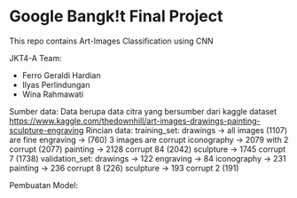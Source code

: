 # Google Bangk!t Final Project
This repo contains Art-Images Classification using CNN

JKT4-A Team:
- Ferro Geraldi Hardian
- Ilyas Perlindungan
- Wina Rahmawati

Sumber data:
Data berupa data citra yang bersumber dari kaggle dataset https://www.kaggle.com/thedownhill/art-images-drawings-painting-sculpture-engraving
Rincian data:
  training_set:
    drawings -> all images (1107) are fine
    engraving -> (760) 3 images are corrupt
    iconography -> 2079 with 2 corrupt (2077)
    painting -> 2128 corrupt 84 (2042)
    sculpture -> 1745 corrupt 7 (1738)
  validation_set:
    drawings -> 122
    engraving -> 84
    iconography -> 231
    painting -> 236 corrupt 8 (226)
    sculpture -> 193 corrupt 2 (191)

Pembuatan Model:



